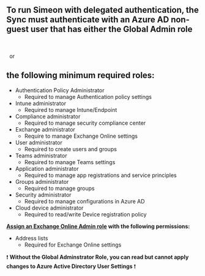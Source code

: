 ## To run Simeon with delegated authentication, the Sync must authenticate with an Azure AD non-guest user that has either the Global Admin role
&nbsp;

&nbsp;
or

## the following minimum required roles:
* Authentication Policy Administrator
  * Required to manage Authentication policy settings
* Intune administrator
  * Required to manage Intune/Endpoint
* Compliance administrator
  * Required to manage security compliance center
* Exchange administrator
  * Require to manage Exchange Online settings
* User administrator
  * Required to create users and groups
* Teams administrator
  * Required to manage Teams settings
* Application administrator
  * Required to manage app registrations and service principles
* Groups administrator
  * Required to manage groups
* Security administrator
  * Required to manage configurations in Azure AD
* Cloud device administrator
  * Required to read/write Device registration policy

**[Assign an Exchange Online Admin role](https://admin.exchange.microsoft.com/#/adminRoles/addRoleGroup) with the following permissions:**
* Address lists
  * Required for Exchange Online settings

:exclamation: **Without the Global Adminstrator Role, you can read but cannot apply changes to Azure Active Directory User Settings** :exclamation:
